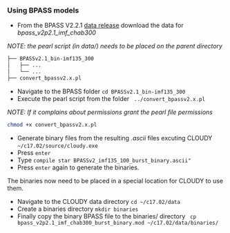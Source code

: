 ### Using BPASS models
* From the BPASS V2.2.1 [data release](https://bpass.auckland.ac.nz/9.html) download the data for _bpass_v2p2.1_imf_chab300_


_NOTE: the pearl script (in data/) needs to be placed on the parent directory_

```bash
├── BPASSv2.1_bin-imf135_300
│   ├── ...
│   └── ...
├── convert_bpassv2.x.pl
```

* Navigate to the BPASS folder ```cd BPASSv2.1_bin-imf135_300 ```
* Execute the pearl script from the folder
``` ../convert_bpassv2.x.pl```

_NOTE: If it complains about permissions grant the pearl file permissions_

```bash
chmod +x convert_bpassv2.x.pl
```
* Generate binary files from the resulting _.ascii_ files excuting CLOUDY ```~/c17.02/source/cloudy.exe```
* Press ```enter```
* Type ```compile star BPASSv2_imf135_100_burst_binary.ascii" ```
* Press ```enter``` again to generate the binaries.

The binaries now need to be placed in a special location for CLOUDY to use them.

* Navigate to the CLOUDY data directory ```cd ~/c17.02/data```
* Create a binaries directory ```mkdir binaries```
* Finally copy the binary BPASS file to the binaries/ directory ``` cp bpass_v2p2.1_imf_chab300_burst_binary.mod ~/c17.02/data/binaries/```
